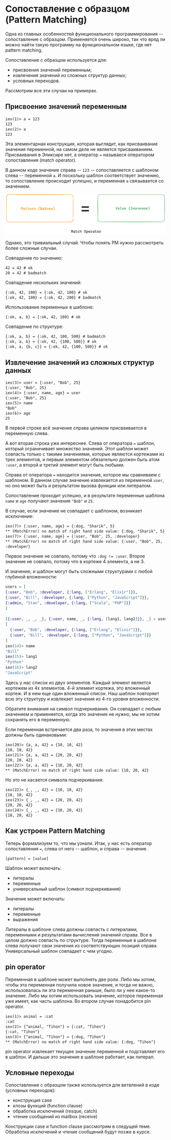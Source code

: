 # Сопоставление с образцом (Pattern Matching)

Одна из главных особенностей функционального программирования -- сопоставление с образцом. Применяется очень широко, так что вряд ли можно найти такую программу на функциональном языке, где нет pattern matching.

Сопоставление с образцом используется для:
- присвоения значений переменным;
- извлечения значений из сложных структур данных;
- условных переходов.

Рассмотрим все эти случаи на примерах.


## Присвоение значений переменным

```elixir-iex
iex(1)> a = 123
123
iex(2)> a
123
```

Эта элементарная конструкция, которая выглядит, как присваивание значения переменной, на самом деле не является присваиванием. Присваивания в Эликсире нет, а оператор `=` называеся оператором сопоставления (match operator).

В данном коде значение справа -- `123` -- сопоставляется с шаблоном слева -- переменной `a`. И поскольку шаблон соответствует значению, то сопоставление происходит успешно, и переменная `а` связывается со значением.

![Match Operator](./img/match-operator.png)

Однако, это тривиальный случай. Чтобы понять PM нужно рассмотреть более сложные случаи.

Совпадение по значению:
```
42 = 42 # ok
20 = 42 # badmatch
```

Совпадение нескольких значений:
```
{:ok, 42, 100} = {:ok, 42, 100} # ok
{:ok, 42, 100} = {:ok, 42, 200} # badmatch
```

Использование переменных в шаблоне:
```
{:ok, a, b} = {:ok, 42, 100} # ok
```

Совпадение по структуре:
```
{:ok, a, b} = {:ok, 42, 100, 500} # badmatch
{:ok, a, b} = {:ok, 42, {100, 500}} # ok
{:ok, a, {b, c}} = {:ok, 42, {100, 500}} # ok
```

## Извлечение значений из сложных структур данных

```elixir-iex
iex(3)> user = {:user, "Bob", 25}
{:user, "Bob", 25}
iex(4)> {:user, name, age} = user
{:user, "Bob", 25}
iex(5)> name
"Bob"
iex(6)> age
25
```

В первой строке всё значение справа целиком присваивается в переменную слева.

А вот вторая строка уже интереснее. Слева от оператора `=` шаблон, который ограничивает множество значений. Этот шаблон может совпасть только с такими значениями, которые являются кортежами из трех элементов, и первым элементом обязательно должен быть атом `:user`, а второй и третий элемент могут быть любыми.

Справа от оператора `=` находится значение, которое мы сравниваем с шаблоном. В данном случае значение извлекается из переменной `user`, но оно может быть и результатом вызова функции или литералом.

Сопоставление проходит успешно, и в результате переменные шаблона `name` и `age` получают значения `"Bob"` и `25`.

В случае, если значение не совпадает с шаблоном, возникает исключение:

```elixir-iex
iex(7)> {:user, name, age} = {:dog, "Sharik", 5}
** (MatchError) no match of right hand side value: {:dog, "Sharik", 5}
iex(7)> {:user, name, age} = {:user, "Bob", 25, :developer}
** (MatchError) no match of right hand side value: {:user, "Bob", 25, :developer}
```

Первое значение не совпало, потому что `:dog != :user`. Второе значение не совпало, потому что в кортеже 4 элемента, а не 3.

И значение, и шаблон могут быть сложными структурами с любой глубиной вложенности:

```elixir
users = [
{:user, "Bob", :developer, {:lang, ["Erlang", "Elixir"]}},
{:user, "Bill", :developer, {:lang, ["Python", "JavaScript"]}},
{:admin, "Stan", :developer, {:lang, ["Scala", "PHP"]}}
]

[{:user, _, _, _}, {:user, name, _, {:lang, [lang1, lang2]}}, _] = users
[
  {:user, "Bob", :developer, {:lang, ["Erlang", "Elixir"]}},
  {:user, "Bill", :developer, {:lang, ["Python", "JavaScript"]}}
]
iex(14)> name
"Bill"
iex(15)> lang1
"Python"
iex(16)> lang2
"JavaScript"
```

Здесь у нас список из двух элементов. Каждый элемент является кортежем из 4х элементов. 4-й элемент кортежа, это вложенный кортеж. И в нем еще один вложенный список. Наш шаблон повторяет всю эту структуру и извлекает значения из 4-го уровня вложенности.

Обратите внимания на символ подчеркивания. Он совпадает с любым значением и применяется, когда это значение не нужно, мы не хотим сохранять его в переменную.

Если переменная встречается два раза, то значения в этих местах должны быть одинаковыми:

```elixir-iex
iex(20)> {a, a, 42} = {10, 10, 42}
{10, 10, 42}
iex(21)> {a, a, 42} = {20, 20, 42}
{20, 20, 42}
iex(22)> {a, a, 42} = {10, 20, 42}
** (MatchError) no match of right hand side value: {10, 20, 42}
```

Но это не касается символа подчеркивания:

```elixir-iex
iex(22)> {_, _, 42} = {10, 10, 42}
{10, 10, 42}
iex(23)> {_, _, 42} = {20, 20, 42}
{20, 20, 42}
iex(24)> {_, _, 42} = {10, 20, 42}
{10, 20, 42}
```


## Как устроен Pattern Matching

Теперь формализуем то, что мы узнали. Итак, у нас есть оператор сопоставления `=`, слева от него -- шаблон, и справа -- значение.

```
[pattern] = [value]
```

Шаблон может включать:
- литералы
- переменные
- универсальный шаблон (символ подчеркивания)

Значение может включать:
- литералы
- переменные
- выражения

Литералы в шаблоне слева должны совпасть с литералами, переменными и результатами вычисления значений справа. Все в целом должно совпасть по структуре. Тогда переменные в шаблоне слева получают свои значения из соответствующих позиций справа. Универсальный шаблон совпадает с чем угодно.


## pin operator

Переменная в шаблоне может выполнять две роли. Либо мы хотим, чтобы эта переменная получила новое значение, и тогда не важно, использовалась ли эта переменная раньше, было ли у нее какое-то значение. Либо мы хотим использовать значение, которое переменная уже имеет, как часть шаблона. Во втором случае понадобится pin operator.

```elixir-iex
iex(1)> animal = :cat
:cat
iex(2)> {^animal, "Tihon"} = {:cat, "Tihon"}
{:cat, "Tihon"}
iex(3)> {^animal, "Tihon"} = {:dog, "Tihon"}
** (MatchError) no match of right hand side value: {:dog, "Tihon"}
```

pin operator извлекает текущее значение переменной и подставляет его в шаблон. И дальше это значение в шаблоне работает, как литерал.


## Условные переходы

Сопоставление с образцом также используется для ветвлений в коде (условных переходов):
- конструкция case
- клозы функций (function clause)
- обработка исключений (resque, catch)
- чтение сообщений из mailbox (receive)

Конструкции case и function clause рассмотрим в следущей теме. Обработка исключений и чтение сообщений будут позже в курсе.

